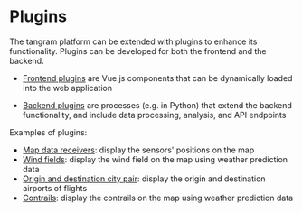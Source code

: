 # Plugins

The tangram platform can be extended with plugins to enhance its functionality. Plugins can be developed for both the frontend and the backend.

- [Frontend plugins](frontend.md) are Vue.js components that can be dynamically loaded into the web application

- [Backend plugins](backend.md) are processes (e.g. in Python) that extend the backend functionality, and include data processing, analysis, and API endpoints

Examples of plugins:

- [Map data receivers](examples/sensors.md): display the sensors' positions on the map
- [Wind fields](examples/windfield.md): display the wind field on the map using weather prediction data
- [Origin and destination city pair](examples/citypair.md): display the origin and destination airports of flights
- [Contrails](examples/contrails.md): display the contrails on the map using weather prediction data
